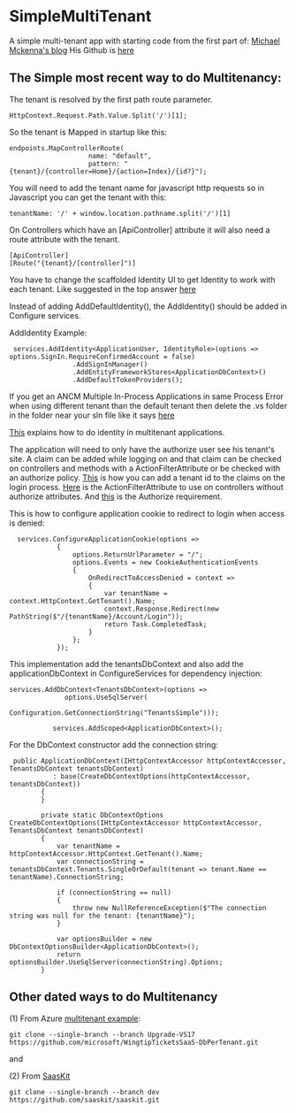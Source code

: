 # SimpleMultiTenant
A simple multi-tenant app with starting code from the first part of: [Michael Mckenna's blog](https://michael-mckenna.com/multi-tenant-asp-dot-net-core-application-tenant-resolution/) His Github is [here](https://github.com/myquay)

## The Simple most recent way to do Multitenancy:
The tenant is resolved by the first path route parameter.
```
HttpContext.Request.Path.Value.Split('/')[1];
```

So the tenant is Mapped in startup like this:
```
endpoints.MapControllerRoute(
                    name: "default",
                    pattern: "{tenant}/{controller=Home}/{action=Index}/{id?}");
```

You will need to add the tenant name for javascript http requests so in Javascript you can get the tenant with this:
```
tenantName: '/' + window.location.pathname.split('/')[1]
```

On Controllers which have an [ApiController] attribute it will also need a route attribute with the tenant.
```
[ApiController]
[Route("{tenant}/[controller]")]
```

You have to change the scaffolded Identity UI to get Identity to work with each tenant. Like suggested in the top answer [here](https://stackoverflow.com/questions/50682108/change-routing-in-asp-net-core-identity-ui)

Instead of adding AddDefaultIdentity(), the AddIdentity() should be added in Configure services.

AddIdentity Example:
```
 services.AddIdentity<ApplicationUser, IdentityRole>(options => options.SignIn.RequireConfirmedAccount = false)
                .AddSignInManager()
                .AddEntityFrameworkStores<ApplicationDbContext>()
                .AddDefaultTokenProviders();
```

If you get an ANCM Multiple In-Process Applications in same Process Error when using different tenant than the default tenant then delete the .vs folder in the folder near your sln file like it says [here](https://stackoverflow.com/questions/58246822/http-error-500-35-ancm-multiple-in-process-applications-in-same-process-asp-ne)

[This](https://docs.microsoft.com/en-us/azure/architecture/multitenant-identity/) explains how to do identity in multitenant applications.

The application will need to only have the authorize user see his tenant's site. A claim can be added while logging on and that claim can be checked on controllers and methods with a ActionFilterAttribute or be checked with an authorize policy. [This](https://blog.dangl.me/archive/adding-custom-claims-when-logging-in-with-aspnet-core-identity-cookie/) is how you can add a tenant id to the claims on the login process. [Here](https://github.com/DanielRBowen/SimpleMultiTenant/blob/master/SimpleMultiTenant/Attributes/IsUserInCurrentTenantAttribute.cs) is the ActionFilterAttribute to use on controllers without authorize attributes. And [this](https://github.com/DanielRBowen/SimpleMultiTenant/blob/master/SimpleMultiTenant/Security/InCurrentTenantRequirement.cs) is the Authorize requirement.

This is how to configure application cookie to redirect to login when access is denied:

```
  services.ConfigureApplicationCookie(options =>
            {
                options.ReturnUrlParameter = "/";
                options.Events = new CookieAuthenticationEvents
                {
                    OnRedirectToAccessDenied = context =>
                    {
                        var tenantName = context.HttpContext.GetTenant().Name;
                        context.Response.Redirect(new PathString($"/{tenantName}/Account/Login"));
                        return Task.CompletedTask;
                    }
                };
            });
```

This implementation add the tenantsDbContext and also add the applicationDbContext in ConfigureServices for dependency injection:
 ```
 services.AddDbContext<TenantsDbContext>(options =>
               options.UseSqlServer(
                   Configuration.GetConnectionString("TenantsSimple")));

            services.AddScoped<ApplicationDbContext>();
 ```

For the DbContext constructor add the connection string:
```
 public ApplicationDbContext(IHttpContextAccessor httpContextAccessor, TenantsDbContext tenantsDbContext)
           : base(CreateDbContextOptions(httpContextAccessor, tenantsDbContext))
        {
        }

        private static DbContextOptions CreateDbContextOptions(IHttpContextAccessor httpContextAccessor, TenantsDbContext tenantsDbContext)
        {
            var tenantName = httpContextAccessor.HttpContext.GetTenant().Name;
            var connectionString = tenantsDbContext.Tenants.SingleOrDefault(tenant => tenant.Name == tenantName).ConnectionString;

            if (connectionString == null)
            {
                throw new NullReferenceException($"The connection string was null for the tenant: {tenantName}");
            }

            var optionsBuilder = new DbContextOptionsBuilder<ApplicationDbContext>();
            return optionsBuilder.UseSqlServer(connectionString).Options;
        }
```

## Other dated ways to do Multitenancy
(1)
From Azure [multitenant example](https://docs.microsoft.com/en-us/azure/sql-database/saas-dbpertenant-wingtip-app-overview#sql-database-wingtip-saas-tutorials]):
```
git clone --single-branch --branch Upgrade-VS17 https://github.com/microsoft/WingtipTicketsSaaS-DbPerTenant.git
```

and

(2)
From [SaasKit](https://github.com/saaskit/saaskit/tree/dev)
```
git clone --single-branch --branch dev https://github.com/saaskit/saaskit.git
```
